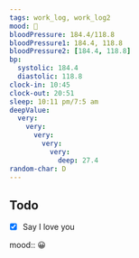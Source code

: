 ```yaml
---
tags: work_log, work_log2
mood: 🙁
bloodPressure: 184.4/118.8
bloodPressure1: 184.4, 118.8
bloodPressure2: [184.4, 118.8]
bp:
  systolic: 184.4
  diastolic: 118.8
clock-in: 10:45
clock-out: 20:51
sleep: 10:11 pm/7:5 am
deepValue:
  very:
    very:
      very:
        very:
          very:
            deep: 27.4
random-char: D
---
```


## Todo

- [x] Say I love you

mood:: 😀
